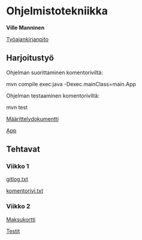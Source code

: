 # Ohjelmistotekniikka
**Ville Manninen**

[Työajankirjanpito](https://github.com/Viltska/ot-harkka/blob/master/dokumentit/tyoaika.md)

## Harjoitustyö
Ohjelman suorittaminen komentoriviltä:

mvn compile exec:java -Dexec.mainClass=main.App

Ohjelman testaaminen komentoriviltä:

mvn test

[Määrittelydokumentti](https://github.com/Viltska/ot-harkka/blob/master/dokumentit/maarittely.md)

[App](https://github.com/Viltska/ot-minesweeper/tree/master/minesweeper)

## Tehtavat

### Viikko 1

[gitlog.txt](https://github.com/Viltska/ot-harkka/blob/master/laskarit/viikko1/gitlog.txt)

[komentorivi.txt](https://github.com/Viltska/ot-harkka/blob/master/laskarit/viikko1/komentorivi.txt)

### Viikko 2
[Maksukortti](https://github.com/Viltska/ot-harkka/tree/master/laskarit/viikko2/Maksukortti)

[Testit](https://github.com/Viltska/ot-harkka/tree/master/laskarit/viikko2/Maksukortti/src/test/java)
